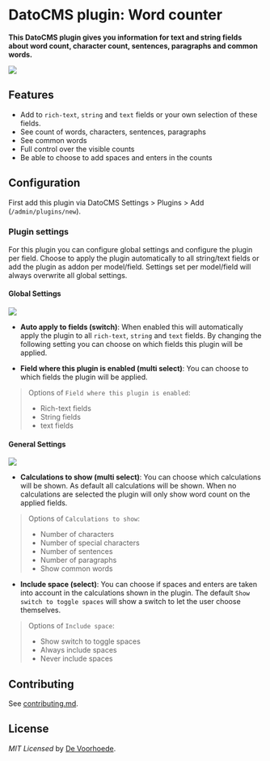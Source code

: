 # DatoCMS plugin: Word counter

**This DatoCMS plugin gives you information for text and string fields about word count, character count, sentences, paragraphs and common words.**

![](https://github.com/voorhoede/datocms-plugin-word-counter/raw/main/docs/word-counter.png)

## Features

* Add to `rich-text`, `string` and `text` fields or your own selection of these fields.
* See count of words, characters, sentences, paragraphs
* See common words
* Full control over the visible counts
* Be able to choose to add spaces and enters in the counts

## Configuration

First add this plugin via DatoCMS Settings > Plugins > Add (`/admin/plugins/new`).

### Plugin settings

For this plugin you can configure global settings and configure the plugin per field. Choose to apply the plugin automatically to all string/text fields or add the plugin as addon per model/field. Settings set per model/field will always overwrite all global settings.

#### **Global Settings**

![](https://github.com/voorhoede/datocms-plugin-word-counter/raw/main/docs/word-counter-global-settings.png)

- **Auto apply to fields (switch)**: When enabled this will automatically apply the plugin to all `rich-text`, `string` and `text` fields.
By changing the following setting you can choose on which fields this plugin will be applied.

- **Field where this plugin is enabled (multi select)**: You can choose to which fields the plugin will be applied.

> Options of `Field where this plugin is enabled`:
> * Rich-text fields
> * String fields
> * text fields

#### **General Settings**

![](https://github.com/voorhoede/datocms-plugin-word-counter/raw/main/docs/word-counter-general-settings.png)

- **Calculations to show (multi select)**: You can choose which calculations will be shown. As default all calculations will be shown. When no calculations are selected the plugin will only show word count on the applied fields.

> Options of `Calculations to show`:
> * Number of characters
> * Number of special characters
> * Number of sentences
> * Number of paragraphs
> * Show common words

- **Include space (select)**: You can choose if spaces and enters are taken into account in the calculations shown in the plugin. The default `Show switch to toggle spaces` will show a switch to let the user choose themselves.

> Options of `Include space`:
> * Show switch to toggle spaces
> * Always include spaces
> * Never include spaces

## Contributing

See [contributing.md](https://github.com/voorhoede/datocms-plugin-word-counter/blob/main/contributing.md).

## License

*MIT Licensed* by [De Voorhoede](https://www.voorhoede.nl).
